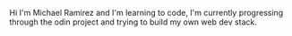 Hi I'm Michael Ramirez and I'm learning to code, I'm currently progressing through the odin project and trying to build my own web dev stack.
